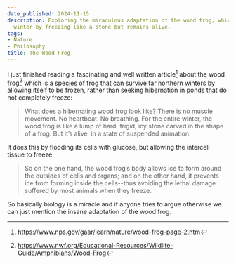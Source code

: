 ```yaml
---
date_published: 2024-11-15
description: Exploring the miraculous adaptation of the wood frog, which survives
  winter by freezing like a stone but remains alive.
tags:
- Nature
- Philosophy
title: The Wood Frog
---
```


I just finished reading a fascinating and well written article[^1] about the wood frog[^2] which is a species of frog that can survive far northern winters by allowing itself to be frozen, rather than seeking hibernation in ponds that do not completely freeze:

> What does a hibernating wood frog look like? There is no muscle movement. No heartbeat. No breathing. For the entire winter, the wood frog is like a lump of hard, frigid, icy stone carved in the shape of a frog. But it’s alive, in a state of suspended animation.

It does this by flooding its cells with glucose, but allowing the intercell tissue to freeze:

> So on the one hand, the wood frog’s body allows ice to form around the outsides of cells and organs; and on the other hand, it prevents ice from forming inside the cells--thus avoiding the lethal damage suffered by most animals when they freeze.

So basically biology is a miracle and if anyone tries to argue otherwise we can just mention the insane adaptation of the wood frog.

[^1]: https://www.nps.gov/gaar/learn/nature/wood-frog-page-2.htm
[^2]: https://www.nwf.org/Educational-Resources/Wildlife-Guide/Amphibians/Wood-Frog
